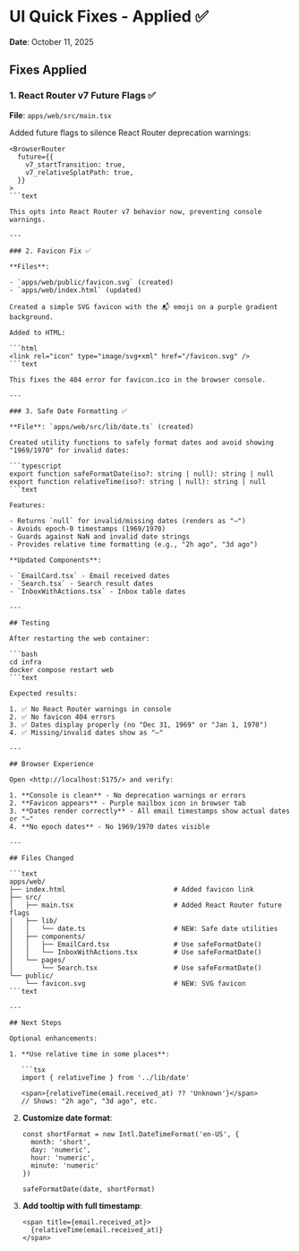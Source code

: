 # UI Quick Fixes - Applied ✅

**Date**: October 11, 2025

## Fixes Applied

### 1. React Router v7 Future Flags ✅

**File**: `apps/web/src/main.tsx`

Added future flags to silence React Router deprecation warnings:

```tsx
<BrowserRouter
  future={{
    v7_startTransition: true,
    v7_relativeSplatPath: true,
  }}
>
```text

This opts into React Router v7 behavior now, preventing console warnings.

---

### 2. Favicon Fix ✅

**Files**:

- `apps/web/public/favicon.svg` (created)
- `apps/web/index.html` (updated)

Created a simple SVG favicon with the 📬 emoji on a purple gradient background.

Added to HTML:

```html
<link rel="icon" type="image/svg+xml" href="/favicon.svg" />
```text

This fixes the 404 error for favicon.ico in the browser console.

---

### 3. Safe Date Formatting ✅

**File**: `apps/web/src/lib/date.ts` (created)

Created utility functions to safely format dates and avoid showing "1969/1970" for invalid dates:

```typescript
export function safeFormatDate(iso?: string | null): string | null
export function relativeTime(iso?: string | null): string | null
```text

Features:

- Returns `null` for invalid/missing dates (renders as "—")
- Avoids epoch-0 timestamps (1969/1970)
- Guards against NaN and invalid date strings
- Provides relative time formatting (e.g., "2h ago", "3d ago")

**Updated Components**:

- `EmailCard.tsx` - Email received dates
- `Search.tsx` - Search result dates
- `InboxWithActions.tsx` - Inbox table dates

---

## Testing

After restarting the web container:

```bash
cd infra
docker compose restart web
```text

Expected results:

1. ✅ No React Router warnings in console
2. ✅ No favicon 404 errors
3. ✅ Dates display properly (no "Dec 31, 1969" or "Jan 1, 1970")
4. ✅ Missing/invalid dates show as "—"

---

## Browser Experience

Open <http://localhost:5175/> and verify:

1. **Console is clean** - No deprecation warnings or errors
2. **Favicon appears** - Purple mailbox icon in browser tab
3. **Dates render correctly** - All email timestamps show actual dates or "—"
4. **No epoch dates** - No 1969/1970 dates visible

---

## Files Changed

```text
apps/web/
├── index.html                           # Added favicon link
├── src/
│   ├── main.tsx                         # Added React Router future flags
│   ├── lib/
│   │   └── date.ts                      # NEW: Safe date utilities
│   ├── components/
│   │   ├── EmailCard.tsx                # Use safeFormatDate()
│   │   └── InboxWithActions.tsx         # Use safeFormatDate()
│   └── pages/
│       └── Search.tsx                   # Use safeFormatDate()
└── public/
    └── favicon.svg                      # NEW: SVG favicon
```text

---

## Next Steps

Optional enhancements:

1. **Use relative time in some places**:

   ```tsx
   import { relativeTime } from '../lib/date'
   
   <span>{relativeTime(email.received_at) ?? 'Unknown'}</span>
   // Shows: "2h ago", "3d ago", etc.
   ```

2. **Customize date format**:

   ```tsx
   const shortFormat = new Intl.DateTimeFormat('en-US', {
     month: 'short',
     day: 'numeric',
     hour: 'numeric',
     minute: 'numeric'
   })
   
   safeFormatDate(date, shortFormat)
   ```

3. **Add tooltip with full timestamp**:

   ```tsx
   <span title={email.received_at}>
     {relativeTime(email.received_at)}
   </span>
   ```
